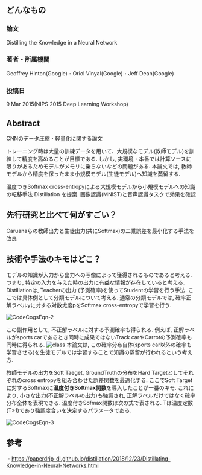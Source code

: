 
## どんなもの

### 論文

Distilling the Knowledge in a Neural Network



### 著者・所属機関
Geoffrey Hinton(Google)・Oriol Vinyal(Google)・Jeff Dean(Google)



### 投稿日
9 Mar 2015(NIPS 2015 Deep Learning Workshop)



## Abstract
CNNのデータ圧縮・軽量化に関する論文

トレーニング時は大量の訓練データを用いて、大規模なモデル(教師モデル)を訓練して精度を高めることが目標である. しかし, 実環境・本番では計算ソースに限りがあるためモデルがメモリに乗らないなどの問題がある. 本論文では, 教師モデルから精度を保ったまま小規模モデル(生徒モデル)へ知識を蒸留する.

温度つきSoftmax cross-entropyによる大規模モデルから小規模モデルへの知識の転移手法 Distillation を提案. 画像認識(MNIST)と音声認識タスクで効果を確認


## 先行研究と比べて何がすごい？
Caruanaらの教師出力と生徒出力(共にSoftmax)の二乗誤差を最小化する手法を改良

## 技術や手法のキモはどこ？
モデルの知識が入力から出力への写像によって獲得されるものであると考える. つまり, 特定の入力を与えた時の出力に有益な情報が存在していると考える.
Distillationは, Teacherの出力 (予測確率)を使ってStudentの学習を行う手法.
ここでは具体例として分類モデルについて考える.
通常の分類モデルでは, 確率正解ラベルyに対する対数尤度pをSoftmax cross-entropyで学習を行う.


![CodeCogsEqn-2](https://user-images.githubusercontent.com/57211829/79750759-76140c80-834c-11ea-980d-fdc1bb932e10.png)

この副作用として, 不正解ラベルに対する予測確率も得られる. 
例えば, 正解ラベルがsports carであるとき同時に成果ではないTrack carやCarrotの予測確率も同時に得られる.
![class](https://paperdrip-dl.github.io/assets/img/20181223/classification.png)
本論文は, この確率分布自体(sports car以外の確率も学習させる)を生徒モデルでは学習することで知識の蒸留が行われるという考え方.

教師モデルの出力をSoft Taeget, GroundTruthの分布をHard Targetとしてそれぞれのcross entropyを組み合わせた誤差関数を最適化する.
ここでSoft Targetに対するSoftmaxに**温度付きSoftmax関数**を導入したことが一番のキモ.
これにより, 小さな出力(不正解ラベルの出力)も強調され, 正解ラベルだけではなく確率分布全体を表現できる.
温度付きSofmax関数は次の式で表される. Tは温度定数(T>1)であり強調度合いを決定するパラメータである.


![CodeCogsEqn-3](https://user-images.githubusercontent.com/57211829/79752836-deb0b880-834f-11ea-986f-be85f217170c.png)



## 参考
・https://paperdrip-dl.github.io/distillation/2018/12/23/Distillating-Knowledge-in-Neural-Networks.html
